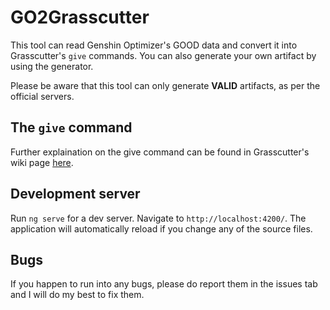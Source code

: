 # GO2Grasscutter

This tool can read Genshin Optimizer's GOOD data and convert it into Grasscutter's `give` commands. You can also generate your own artifact by using the generator.

Please be aware that this tool can only generate __VALID__ artifacts, as per the official servers.

## The `give` command
Further explaination on the give command can be found in Grasscutter's wiki page [here](https://github.com/Grasscutters/Grasscutter/wiki/Commands#give-command).

## Development server

Run `ng serve` for a dev server. Navigate to `http://localhost:4200/`. The application will automatically reload if you change any of the source files.

## Bugs

If you happen to run into any bugs, please do report them in the issues tab and I will do my best to fix them.